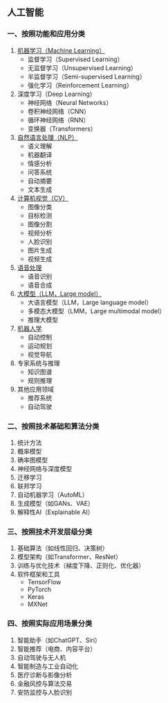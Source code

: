 ## 人工智能

### 一、按照功能和应用分类

1. [机器学习（Machine Learning）](./机器学习.md)
   - 监督学习（Supervised Learning）
   - 无监督学习（Unsupervised Learning）
   - 半监督学习（Semi-supervised Learning）
   - 强化学习（Reinforcement Learning）
2. 深度学习（Deep Learning）
   - 神经网络（Neural Networks）
   - 卷积神经网络（CNN）
   - 循环神经网络（RNN）
   - 变换器（Transformers）
3. [自然语言处理（NLP）](自然语言处理.md)
   - 语义理解
   - 机器翻译
   - 情感分析
   - 问答系统
   - 自动摘要
   - 文本生成
4. [计算机视觉（CV）](./计算机视觉.md)
   - 图像分类
   - 目标检测
   - 图像分割
   - 视频分析
   - 人脸识别
   - 图片生成
   - 视频生成
5. [语音处理](./语音处理.md)
   - 语音识别
   - 语音合成
6. [大模型（LLM，Large model）](./大模型.md)
   - 大语言模型（LLM，Large language model）
   - 多模态大模型（LMM，Large multimodal model）
   - 推理大模型
7. [机器人学](./机器人.md)
   - 自动控制
   - 运动规划
   - 视觉导航
8. 专家系统与推理
   - 知识图谱
   - 规则推理
9. 其他应用领域
   - 推荐系统
   - 自动驾驶

### 二、按照技术基础和算法分类

1. 统计方法
2. 概率模型
3. 确率图模型
4. 神经网络与深度模型
5. 迁移学习
6. 联邦学习
7. 自动机器学习（AutoML）
8. 生成模型（如GANs、VAE）
9. 解释性AI（Explainable AI）

### 三、按照技术开发层级分类

1. 基础算法（如线性回归、决策树）
2. 模型架构（如Transformer、ResNet）
3. 训练与优化技术（梯度下降、正则化、优化器）
4. 软件框架和工具
   - TensorFlow
   - PyTorch
   - Keras
   - MXNet

### 四、按照实际应用场景分类

1. 智能助手（如ChatGPT、Siri）
2. 智能推荐（电商、内容平台）
3. 自动驾驶与无人机
4. 智能制造与工业自动化
5. 医疗诊断与影像分析
6. 金融风控与算法交易
7. 安防监控与人脸识别
